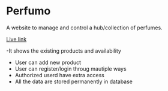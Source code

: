 # Perfumo

A website to manage and control a hub/collection of perfumes.

[Live link](https://assignment11-7cc83.web.app/)

-It shows the existing products and availability

- User can add new product
- User can register/login throug mautiple ways
- Authorized userd have extra access
- All the data are stored permanently in database
